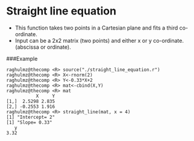 # Straight line equation

 * This function takes two points in a Cartesian plane and fits a third co-ordinate.
 * Input can be a 2x2 matrix (two points) and either x or y co-ordinate. (abscissa or ordinate).

###Example


```
raghulmz@thecomp <R> source("./straight_line_equation.r")
raghulmz@thecomp <R> X<-rnorm(2)
raghulmz@thecomp <R> Y<-0.33*X+2
raghulmz@thecomp <R> mat<-cbind(X,Y)
raghulmz@thecomp <R> mat
           X     Y
[1,]  2.5298 2.835
[2,] -0.2553 1.916
raghulmz@thecomp <R> straight_line(mat, x = 4)
[1] "Intercept= 2"
[1] "Slope= 0.33"
   y 
3.32 
```
